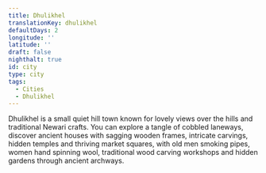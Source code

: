 ```yaml
---
title: Dhulikhel
translationKey: dhulikhel
defaultDays: 2
longitude: ''
latitude: ''
draft: false
nighthalt: true
id: city
type: city
tags:
  - Cities
  - Dhulikhel
---
```

Dhulikhel is a small quiet hill town known for lovely views over the hills and traditional Newari crafts. You can explore a tangle of cobbled laneways, discover ancient houses with sagging wooden frames, intricate carvings, hidden temples and thriving market squares, with old men smoking pipes, women hand spinning wool, traditional wood carving workshops and hidden gardens through ancient archways.    